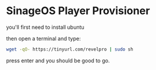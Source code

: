 # SinageOS Player Provisioner

you'll first need to install ubuntu

then open a terminal and type:

```bash
wget -qO- https://tinyurl.com/revelpro | sudo sh
```

press enter and you should be good to go.
